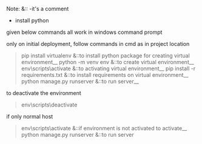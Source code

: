 Note:   &::  -it's a comment

- install python

given below commands all work in windows command prompt

only on initial deployment,
follow commands in cmd as in project location

> pip install virtualenv &::to install python package for creating virtual environment__
> python -m venv env  &::to create virtual environment__
> env\scripts\activate  &::to activating virtual environment__
> pip install -r requirements.txt  &::to install requirements on virtual environment__
> python manage.py runserver  &::to run server__

to deactivate the environment
> env\scripts\deactivate

if only normal host
> env\scripts\activate  &::if environment is not activated to activate__
> python manage.py runserver  &::to run server

